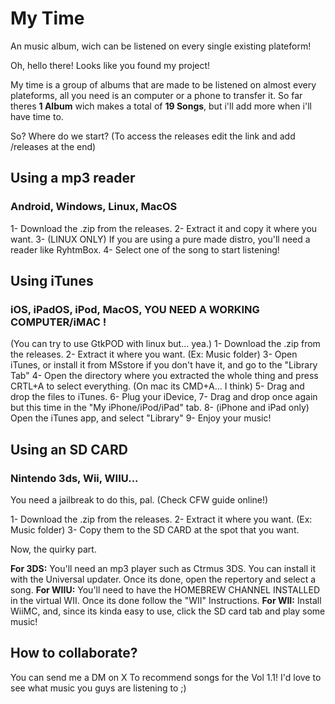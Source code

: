 # My Time
An music album, wich can be listened on every single existing plateform!

Oh, hello there! Looks like you found my project!

My time is a group of albums that are made to be listened on almost every plateforms, all you need is an computer or a phone to transfer it.
So far theres **1 Album** wich makes a total of **19 Songs**, but i'll add more when i'll have time to.

So? Where do we start?
(To access the releases edit the link and add /releases at the end)

## Using a mp3 reader
### Android, Windows, Linux, MacOS

1- Download the .zip from the releases.
2- Extract it and copy it where you want.
3- (LINUX ONLY) If you are using a pure made distro, you'll need a reader like RyhtmBox.
4- Select one of the song to start listening!

## Using iTunes
### iOS, iPadOS, iPod, MacOS, YOU NEED A WORKING COMPUTER/iMAC !
(You can try to use GtkPOD with linux but... yea.)
1- Download the .zip from the releases.
2- Extract it where you want. (Ex: Music folder)
3- Open iTunes, or install it from MSstore if you don't have it, and go to the "Library Tab"
4- Open the directory where you extracted the whole thing and press CRTL+A to select everything. (On mac its CMD+A... I think)
5- Drag and drop the files to iTunes.
6- Plug your iDevice,
7- Drag and drop once again but this time in the "My iPhone/iPod/iPad" tab.
8- (iPhone and iPad only) Open the iTunes app, and select "Library"
9- Enjoy your music!

## Using an SD CARD
### Nintendo 3ds, Wii, WIIU...
You need a jailbreak to do this, pal. (Check CFW guide online!)

1- Download the .zip from the releases.
2- Extract it where you want. (Ex: Music folder)
3- Copy them to the SD CARD at the spot that you want.

Now, the quirky part.

**For 3DS:** You'll need an mp3 player such as Ctrmus 3DS. You can install it with the Universal updater. Once its done, open the repertory and select a song.
**For WIIU:**  You'll need to have the HOMEBREW CHANNEL INSTALLED in the virtual WII. Once its done follow the "WII" Instructions.
**For WII:** Install WiiMC, and, since its kinda easy to use, click the SD card tab and play some music!

## How to collaborate?
You can send me a DM on X To recommend songs for the Vol 1.1! I'd love to see what music you guys are listening to ;)
